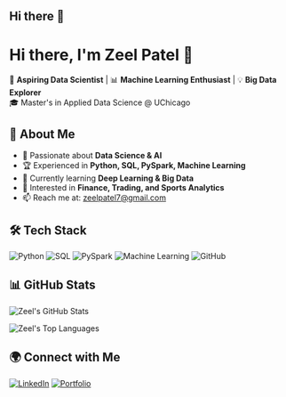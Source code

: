 ## Hi there 👋

<!--
**zeelpatel7/zeelpatel7** is a ✨ _special_ ✨ repository because its `README.md` (this file) appears on your GitHub profile.

Here are some ideas to get you started:

- 🔭 I’m currently working on ...
- 🌱 I’m currently learning ...
- 👯 I’m looking to collaborate on ...
- 🤔 I’m looking for help with ...
- 💬 Ask me about ...
- 📫 How to reach me: ...
- 😄 Pronouns: ...
- ⚡ Fun fact: ...
-->
# Hi there, I'm Zeel Patel 👋

🚀 **Aspiring Data Scientist** | 📊 **Machine Learning Enthusiast** | 💡 **Big Data Explorer**  
🎓 Master's in Applied Data Science @ UChicago  

## 🌟 About Me
- 🔬 Passionate about **Data Science & AI**  
- 🏆 Experienced in **Python, SQL, PySpark, Machine Learning**  
- 🌱 Currently learning **Deep Learning & Big Data**  
- 🎯 Interested in **Finance, Trading, and Sports Analytics**  
- 📫 Reach me at: [zeelpatel7@gmail.com](mailto:your-email@example.com)

## 🛠️ Tech Stack
![Python](https://img.shields.io/badge/Python-3776AB?style=for-the-badge&logo=python&logoColor=white)
![SQL](https://img.shields.io/badge/SQL-4479A1?style=for-the-badge&logo=amazon-dynamodb&logoColor=white)
![PySpark](https://img.shields.io/badge/PySpark-FDEE21?style=for-the-badge&logo=apachespark&logoColor=black)
![Machine Learning](https://img.shields.io/badge/Machine%20Learning-FF6F00?style=for-the-badge&logo=tensorflow&logoColor=white)
![GitHub](https://img.shields.io/badge/GitHub-100000?style=for-the-badge&logo=github&logoColor=white)

## 📊 GitHub Stats
![Zeel's GitHub Stats](https://github-readme-stats.vercel.app/api?username=zeelpatel7&show_icons=true&theme=radical)

![Zeel's Top Languages](https://github-readme-stats.vercel.app/api/top-langs/?username=zeelpatel7&layout=compact&theme=radical)

## 🌍 Connect with Me  
[![LinkedIn](https://img.shields.io/badge/LinkedIn-0A66C2?style=for-the-badge&logo=linkedin&logoColor=white)](https://www.linkedin.com/in/yourlinkedin)
[![Portfolio](https://img.shields.io/badge/Portfolio-000?style=for-the-badge&logo=vercel&logoColor=white)](https://your-portfolio.com)
